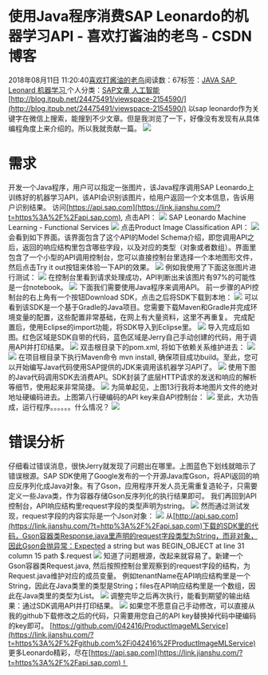 
# 使用Java程序消费SAP Leonardo的机器学习API - 喜欢打酱油的老鸟 - CSDN博客


2018年08月11日 11:20:40[喜欢打酱油的老鸟](https://me.csdn.net/weixin_42137700)阅读数：67标签：[JAVA																](https://so.csdn.net/so/search/s.do?q=JAVA&t=blog)[SAP 																](https://so.csdn.net/so/search/s.do?q=SAP &t=blog)[Leonard																](https://so.csdn.net/so/search/s.do?q=Leonard&t=blog)[机器学习																](https://so.csdn.net/so/search/s.do?q=机器学习&t=blog)[
							](https://so.csdn.net/so/search/s.do?q=Leonard&t=blog)[
																					](https://so.csdn.net/so/search/s.do?q=SAP &t=blog)个人分类：[SAP文章																](https://blog.csdn.net/weixin_42137700/article/category/7781764)[人工智能																](https://blog.csdn.net/weixin_42137700/article/category/7820233)[
							](https://blog.csdn.net/weixin_42137700/article/category/7781764)
[
				](https://so.csdn.net/so/search/s.do?q=SAP &t=blog)
[
			](https://so.csdn.net/so/search/s.do?q=SAP &t=blog)
[
		](https://so.csdn.net/so/search/s.do?q=JAVA&t=blog)
[http://blog.itpub.net/24475491/viewspace-2154590/](http://blog.itpub.net/24475491/viewspace-2154590/)
以sap leonardo作为关键字在微信上搜索，能搜到不少文章。但是我浏览了一下，好像没有发现有从具体编程角度上来介绍的。所以我就贡献一篇。
![](https://upload-images.jianshu.io/upload_images/2085791-725419ae7ffc33c2.png?imageMogr2/auto-orient/strip%7CimageView2/2/w/700)
# 需求
开发一个Java程序，用户可以指定一张图片，该Java程序调用SAP Leonardo上训练好的机器学习API，该API会识别该图片，给用户返回一个文本信息，告诉用户识别结果。
访问[https://api.sap.com](https://link.jianshu.com/?t=https%3A%2F%2Fapi.sap.com), 点击API：
![](https://upload-images.jianshu.io/upload_images/2085791-b6e8789b05b4400a.png?imageMogr2/auto-orient/strip%7CimageView2/2/w/700)
SAP Leonardo Machine Learning - Functional Services
![](https://upload-images.jianshu.io/upload_images/2085791-30b3ac1bcd62670e.png?imageMogr2/auto-orient/strip%7CimageView2/2/w/700)
点击Product Image Classification API：
![](https://upload-images.jianshu.io/upload_images/2085791-e44f07fea9f0e957.png?imageMogr2/auto-orient/strip%7CimageView2/2/w/700)
会看到如下界面。该界面包含了这个API的Model Schema介绍，即您调用API之后，返回的响应结构里包含哪些字段，以及对应的类型（对象或者数组）。界面里包含了一个小型的API调用控制台，您可以直接控制台里选择一个本地图形文件，然后点击Try it out按钮来体验一下API的效果。
![](https://upload-images.jianshu.io/upload_images/2085791-a4e4c4d6275ef908.png?imageMogr2/auto-orient/strip%7CimageView2/2/w/700)
例如我使用了下面这张图片进行测试：
![](https://upload-images.jianshu.io/upload_images/2085791-92283e3633977174.png?imageMogr2/auto-orient/strip%7CimageView2/2/w/474)
在控制台里看到请求处理成功，API判断出来该图片有97%的可能性是一台notebook。
![](https://upload-images.jianshu.io/upload_images/2085791-5066fc5dfb45c937.png?imageMogr2/auto-orient/strip%7CimageView2/2/w/316)
下面我们需要使用Java程序来调用API。
前一步骤的API控制台的右上角有一个按钮Download SDK，点击之后将SDK下载到本地：
![](https://upload-images.jianshu.io/upload_images/2085791-61a3488501ec7012.png?imageMogr2/auto-orient/strip%7CimageView2/2/w/700)
可以看到该SDK是一个基于Gradle的Java项目。您需要下载Maven和Gradle并完成环境变量的配置，这些配置非常基础，在网上有大量资料，这里不再重复。
完成配置后，使用Eclipse的import功能，将SDK导入到Eclipse里。
![](https://upload-images.jianshu.io/upload_images/2085791-82f3abf0a4acef01.png?imageMogr2/auto-orient/strip%7CimageView2/2/w/557)
导入完成后如图。红色区域是SDK自带的代码，蓝色区域是Jerry自己手动创建的代码，用于调用API并打印结果。
![](https://upload-images.jianshu.io/upload_images/2085791-050a6d8390eecc14.png?imageMogr2/auto-orient/strip%7CimageView2/2/w/700)
双击根目录下的pom.xml, 将如下依赖关系维护进去：
![](https://upload-images.jianshu.io/upload_images/2085791-a378cd3c78efed5b.png?imageMogr2/auto-orient/strip%7CimageView2/2/w/700)
![](https://upload-images.jianshu.io/upload_images/2085791-8b73c3d9a74b014b.png?imageMogr2/auto-orient/strip%7CimageView2/2/w/679)
在项目根目录下执行Maven命令 mvn install, 确保项目成功build。至此，您可以开始编写Java代码使用SAP提供的JDK来调用该机器学习API了。
![](https://upload-images.jianshu.io/upload_images/2085791-431afac991e5928f.png?imageMogr2/auto-orient/strip%7CimageView2/2/w/700)
使用下图的Java代码调用SDK去消费API。SDK封装了底层HTTP请求的发送和响应的解析等细节，使用起来非常简捷。
![](https://upload-images.jianshu.io/upload_images/2085791-f4b0108c70769b93.png?imageMogr2/auto-orient/strip%7CimageView2/2/w/700)
为简单起见，上图13行我将本地图片文件的绝对地址硬编码进去。上图第八行硬编码的API key来自API控制台：
![](https://upload-images.jianshu.io/upload_images/2085791-b2a647612e1feb39.png?imageMogr2/auto-orient/strip%7CimageView2/2/w/700)
至此，大功告成，运行程序。。。。。。什么情况？
![](https://upload-images.jianshu.io/upload_images/2085791-b13db25531f6cfbf.png?imageMogr2/auto-orient/strip%7CimageView2/2/w/700)
# 错误分析
仔细看过错误消息，很快Jerry就发现了问题出在哪里。上图蓝色下划线就暗示了错误根源。SAP SDK使用了Google发布的一个开源Java库Gson，将API返回的响应反序列化成Java对象。有了Gson，应用程序开发人员无需重复造轮子，只需要定义一些Java类，作为容器存储Gson反序列化的执行结果即可。
我们再回到API控制台，API响应结构里request字段的类型声明为string。
![](https://upload-images.jianshu.io/upload_images/2085791-298341b5a171a2c5.png?imageMogr2/auto-orient/strip%7CimageView2/2/w/700)
然而通过测试发现，request字段的内容实际是一个Json对象：
![](https://upload-images.jianshu.io/upload_images/2085791-fb9b110684b6d111.png?imageMogr2/auto-orient/strip%7CimageView2/2/w/460)
从[http://api.sap.com](https://link.jianshu.com/?t=http%3A%2F%2Fapi.sap.com)下载的SDK里的代码，Gson容器类Response.java里声明的request字段类型为String，而非对象，因此Gson会抛异常：Expected a string but was BEGIN_OBJECT at line 31 column 15 path $.request
![](https://upload-images.jianshu.io/upload_images/2085791-ac17d3dc486aa7bb.png?imageMogr2/auto-orient/strip%7CimageView2/2/w/700)
知道了问题根源，改起来就容易了。新建一个Gson容器类Request.java, 然后按照控制台里观察到的request字段的结构，为Request.java维护对应的成员变量。
例如tenantName在API响应结构里是一个String，因此在Java类里的类型是String；files在API响应结构里是一个数组，因此在Java类里的类型为List<String>。
![](https://upload-images.jianshu.io/upload_images/2085791-37339d5d73d0f40b.png?imageMogr2/auto-orient/strip%7CimageView2/2/w/700)
调整完毕之后再次执行，能看到期望的输出结果：通过SDK调用API并打印结果。
![](https://upload-images.jianshu.io/upload_images/2085791-b9dd3a42d3d8ec7c.png?imageMogr2/auto-orient/strip%7CimageView2/2/w/700)
如果您不愿意自己手动修改，可以直接从我的github下载修改之后的代码，只需要用您自己的API key替换掉代码中硬编码的key即可。
[https://github.com/i042416/ProductImageMLService](https://link.jianshu.com/?t=https%3A%2F%2Fgithub.com%2Fi042416%2FProductImageMLService)
更多Leonardo精彩，尽在[https://api.sap.com](https://link.jianshu.com/?t=https%3A%2F%2Fapi.sap.com)！

